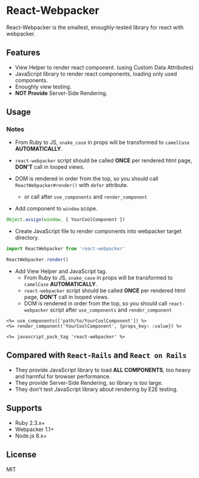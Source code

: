 # React-Webpacker

React-Webpacker is the smallest, enoughly-tested library for react with webpacker.

## Features
- View Helper to render react component. (using Custom Data Attributes)
- JavaScript library to render react components, loading only used components.
- Enoughly view testing.
- **NOT Provide** Server-Side Rendering.

## Usage

### Notes
- From Ruby to JS, `snake_case` in props will be transformed to `camelCase` **AUTOMATICALLY**.
- `react-webpacker` script should be called **ONCE** per rendered html page, **DON'T** call in looped views.
- DOM is rendered in order from the top, so you should call `ReactWebpacker#render()` with `defer` attribute.
    - or call after `use_components` and `render_component`

- Add component to `window` scope.
```js
Object.assign(window, { YourCoolComponent })
```

- Create JavaScript file to render components into webpacker target directory.
```js:react-webpacker.js
import ReactWebpacker from 'react-webpacker'

ReactWebpacker.render()
```

- Add View Helper and JavaScript tag.
    - From Ruby to JS, `snake_case` in props will be transformed to `camelCase` **AUTOMATICALLY**.
    - `react-webpacker` script should be called **ONCE** per rendered html page, **DON'T** call in looped views.
    - DOM is rendered in order from the top, so you should call `react-webpacker` script after `use_components` and `render_component`
```erb
<%= use_components(['path/to/YourCoolComponent']) %>
<%= render_component('YourCoolComponent', {props_key: :value}) %>

<%= javascript_pack_tag 'react-webpacker' %>
```

## Compared with `React-Rails` and `React on Rails`
- They provide JavaScript library to load **ALL COMPONENTS**, too heavy and harmful for browser performance.
- They provide Server-Side Rendering, so library is too large.
- They don't test JavaScript library about rendering by E2E testing.

## Supports
- Ruby 2.3.x+
- Webpacker 1.1+
- Node.js 8.x+

## License
MIT